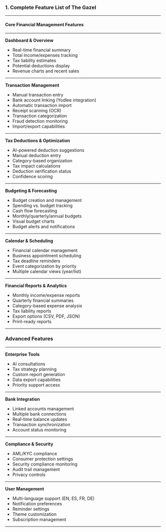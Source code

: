 ### 1. Complete Feature List of The Gazel

---

#### **Core Financial Management Features**

---

**Dashboard & Overview**

* Real-time financial summary
* Total income/expenses tracking
* Tax liability estimates
* Potential deductions display
* Revenue charts and recent sales

---

**Transaction Management**

* Manual transaction entry
* Bank account linking (Yodlee integration)
* Automatic transaction import
* Receipt scanning (OCR)
* Transaction categorization
* Fraud detection monitoring
* Import/export capabilities

---

**Tax Deductions & Optimization**

* AI-powered deduction suggestions
* Manual deduction entry
* Category-based organization
* Tax impact calculations
* Deduction verification status
* Confidence scoring

---

**Budgeting & Forecasting**

* Budget creation and management
* Spending vs. budget tracking
* Cash flow forecasting
* Monthly/quarterly/annual budgets
* Visual budget charts
* Budget alerts and notifications

---

**Calendar & Scheduling**

* Financial calendar management
* Business appointment scheduling
* Tax deadline reminders
* Event categorization by priority
* Multiple calendar views (year/list)

---

**Financial Reports & Analytics**

* Monthly income/expense reports
* Quarterly financial summaries
* Category-based expense analysis
* Tax liability reports
* Export options (CSV, PDF, JSON)
* Print-ready reports

---

### **Advanced Features**

---

**Enterprise Tools**

* AI consultations
* Tax strategy planning
* Custom report generation
* Data export capabilities
* Priority support access

---

**Bank Integration**

* Linked accounts management
* Multiple bank connections
* Real-time balance updates
* Transaction synchronization
* Account status monitoring

---

**Compliance & Security**

* AML/KYC compliance
* Consumer protection settings
* Security compliance monitoring
* Audit trail management
* Privacy controls

---

**User Management**

* Multi-language support (EN, ES, FR, DE)
* Notification preferences
* Reminder settings
* Theme customization
* Subscription management

---




